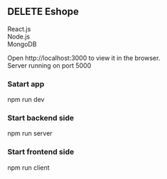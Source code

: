 ## DELETE Eshope ##

React.js<br/>
Node.js<br/>
MongoDB<br/>

Open http://localhost:3000 to view it in the browser.<br/>
Server running on port 5000

### Satart app
npm run dev

### Start backend side<br/>
npm run server

### Start frontend side<br/>
npm run client


